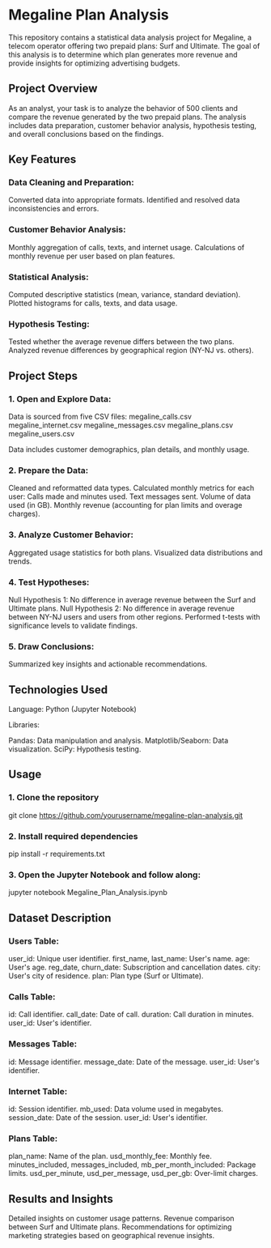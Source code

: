 # Megaline Plan Analysis

This repository contains a statistical data analysis project for Megaline, a telecom operator offering two prepaid plans: Surf and Ultimate. The goal of this analysis is to determine which plan generates more revenue and provide insights for optimizing advertising budgets.

## Project Overview

As an analyst, your task is to analyze the behavior of 500 clients and compare the revenue generated by the two prepaid plans. The analysis includes data preparation, customer behavior analysis, hypothesis testing, and overall conclusions based on the findings.

## Key Features

### Data Cleaning and Preparation:

Converted data into appropriate formats.
Identified and resolved data inconsistencies and errors.

### Customer Behavior Analysis:

Monthly aggregation of calls, texts, and internet usage.
Calculations of monthly revenue per user based on plan features.

### Statistical Analysis:

Computed descriptive statistics (mean, variance, standard deviation).
Plotted histograms for calls, texts, and data usage.

### Hypothesis Testing:

Tested whether the average revenue differs between the two plans.
Analyzed revenue differences by geographical region (NY-NJ vs. others).

## Project Steps

### 1. Open and Explore Data:

Data is sourced from five CSV files:
  megaline_calls.csv
  megaline_internet.csv
  megaline_messages.csv
  megaline_plans.csv
  megaline_users.csv
  
Data includes customer demographics, plan details, and monthly usage.

### 2. Prepare the Data:

Cleaned and reformatted data types.
Calculated monthly metrics for each user:
  Calls made and minutes used.
  Text messages sent.
  Volume of data used (in GB).
  Monthly revenue (accounting for plan limits and overage charges).
  
### 3. Analyze Customer Behavior:

Aggregated usage statistics for both plans.
Visualized data distributions and trends.

### 4. Test Hypotheses:

Null Hypothesis 1: No difference in average revenue between the Surf and Ultimate plans.
Null Hypothesis 2: No difference in average revenue between NY-NJ users and users from other regions.
Performed t-tests with significance levels to validate findings.

### 5. Draw Conclusions:

Summarized key insights and actionable recommendations.

## Technologies Used

Language: Python (Jupyter Notebook)

Libraries:

  Pandas: Data manipulation and analysis.
  Matplotlib/Seaborn: Data visualization.
  SciPy: Hypothesis testing.

## Usage

### 1. Clone the repository

  git clone https://github.com/yourusername/megaline-plan-analysis.git

### 2. Install required dependencies

pip install -r requirements.txt

### 3. Open the Jupyter Notebook and follow along:

jupyter notebook Megaline_Plan_Analysis.ipynb


## Dataset Description

### Users Table:

user_id: Unique user identifier.
first_name, last_name: User's name.
age: User's age.
reg_date, churn_date: Subscription and cancellation dates.
city: User's city of residence.
plan: Plan type (Surf or Ultimate).

### Calls Table:
id: Call identifier.
call_date: Date of call.
duration: Call duration in minutes.
user_id: User's identifier.

### Messages Table:
id: Message identifier.
message_date: Date of the message.
user_id: User's identifier.

### Internet Table:
id: Session identifier.
mb_used: Data volume used in megabytes.
session_date: Date of the session.
user_id: User's identifier.

### Plans Table:
plan_name: Name of the plan.
usd_monthly_fee: Monthly fee.
minutes_included, messages_included, mb_per_month_included: Package limits.
usd_per_minute, usd_per_message, usd_per_gb: Over-limit charges.

## Results and Insights
Detailed insights on customer usage patterns.
Revenue comparison between Surf and Ultimate plans.
Recommendations for optimizing marketing strategies based on geographical revenue insights.
